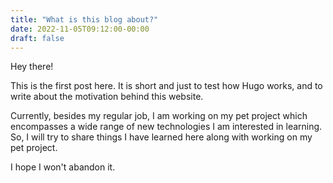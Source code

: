 ```yaml
---
title: "What is this blog about?"
date: 2022-11-05T09:12:00-00:00
draft: false
---
```

Hey there!

This is the first post here. It is short and just to test how Hugo works, and to write about the motivation behind this website.

Currently, besides my regular job, I am working on my pet project which encompasses a wide range of new technologies I am interested in learning.
So, I will try to share things I have learned here along with working on my pet project.

I hope I won't abandon it.